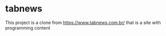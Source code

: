 # tabnews
This project is a clone from https://www.tabnews.com.br/ that is a site with programming content
